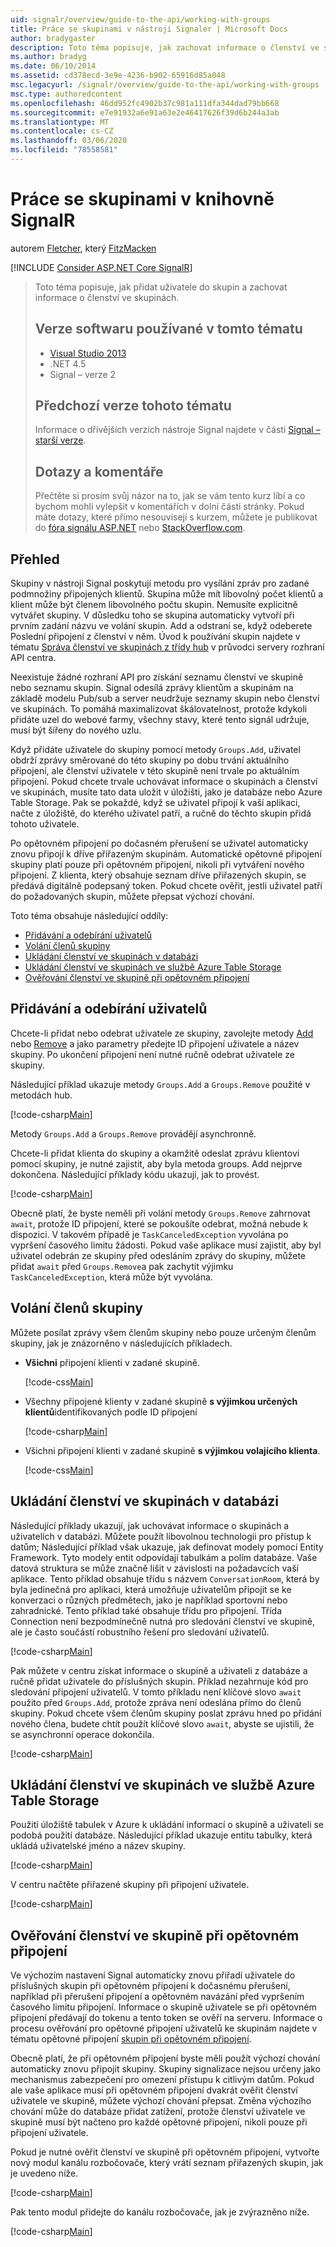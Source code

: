 ```yaml
---
uid: signalr/overview/guide-to-the-api/working-with-groups
title: Práce se skupinami v nástroji Signaler | Microsoft Docs
author: bradygaster
description: Toto téma popisuje, jak zachovat informace o členství ve skupinách pomocí rozhraní API centra.
ms.author: bradyg
ms.date: 06/10/2014
ms.assetid: cd378ecd-3e9e-4236-b902-65916d85a048
msc.legacyurl: /signalr/overview/guide-to-the-api/working-with-groups
msc.type: authoredcontent
ms.openlocfilehash: 46dd952fc4902b37c981a111dfa344dad79bb668
ms.sourcegitcommit: e7e91932a6e91a63e2e46417626f39d6b244a3ab
ms.translationtype: MT
ms.contentlocale: cs-CZ
ms.lasthandoff: 03/06/2020
ms.locfileid: "78558581"
---
```

# <a name="working-with-groups-in-signalr"></a>Práce se skupinami v knihovně SignalR

autorem [Fletcher](https://github.com/pfletcher), který [FitzMacken](https://github.com/tfitzmac)

[!INCLUDE [Consider ASP.NET Core SignalR](~/includes/signalr/signalr-version-disambiguation.md)]

> Toto téma popisuje, jak přidat uživatele do skupin a zachovat informace o členství ve skupinách.
>
> ## <a name="software-versions-used-in-this-topic"></a>Verze softwaru používané v tomto tématu
>
>
> - [Visual Studio 2013](https://my.visualstudio.com/Downloads?q=visual%20studio%202013)
> - .NET 4.5
> - Signal – verze 2
>
>
>
> ## <a name="previous-versions-of-this-topic"></a>Předchozí verze tohoto tématu
>
> Informace o dřívějších verzích nástroje Signal najdete v části [Signal – starší verze](../older-versions/index.md).
>
> ## <a name="questions-and-comments"></a>Dotazy a komentáře
>
> Přečtěte si prosím svůj názor na to, jak se vám tento kurz líbí a co bychom mohli vylepšit v komentářích v dolní části stránky. Pokud máte dotazy, které přímo nesouvisejí s kurzem, můžete je publikovat do [fóra signálu ASP.NET](https://forums.asp.net/1254.aspx/1?ASP+NET+SignalR) nebo [StackOverflow.com](http://stackoverflow.com/).

## <a name="overview"></a>Přehled

Skupiny v nástroji Signal poskytují metodu pro vysílání zpráv pro zadané podmnožiny připojených klientů. Skupina může mít libovolný počet klientů a klient může být členem libovolného počtu skupin. Nemusíte explicitně vytvářet skupiny. V důsledku toho se skupina automaticky vytvoří při prvním zadání názvu ve volání skupin. Add a odstraní se, když odeberete Poslední připojení z členství v něm. Úvod k používání skupin najdete v tématu [Správa členství ve skupinách z třídy hub](hubs-api-guide-server.md#groupsfromhub) v průvodci servery rozhraní API centra.

Neexistuje žádné rozhraní API pro získání seznamu členství ve skupině nebo seznamu skupin. Signal odesílá zprávy klientům a skupinám na základě modelu Pub/sub a server neudržuje seznamy skupin nebo členství ve skupinách. To pomáhá maximalizovat škálovatelnost, protože kdykoli přidáte uzel do webové farmy, všechny stavy, které tento signál udržuje, musí být šířeny do nového uzlu.

Když přidáte uživatele do skupiny pomocí metody `Groups.Add`, uživatel obdrží zprávy směrované do této skupiny po dobu trvání aktuálního připojení, ale členství uživatele v této skupině není trvale po aktuálním připojení. Pokud chcete trvale uchovávat informace o skupinách a členství ve skupinách, musíte tato data uložit v úložišti, jako je databáze nebo Azure Table Storage. Pak se pokaždé, když se uživatel připojí k vaší aplikaci, načte z úložiště, do kterého uživatel patří, a ručně do těchto skupin přidá tohoto uživatele.

Po opětovném připojení po dočasném přerušení se uživatel automaticky znovu připojí k dříve přiřazeným skupinám. Automatické opětovné připojení skupiny platí pouze při opětovném připojení, nikoli při vytváření nového připojení. Z klienta, který obsahuje seznam dříve přiřazených skupin, se předává digitálně podepsaný token. Pokud chcete ověřit, jestli uživatel patří do požadovaných skupin, můžete přepsat výchozí chování.

Toto téma obsahuje následující oddíly:

- [Přidávání a odebírání uživatelů](#add)
- [Volání členů skupiny](#call)
- [Ukládání členství ve skupinách v databázi](#storedatabase)
- [Ukládání členství ve skupinách ve službě Azure Table Storage](#storeazuretable)
- [Ověřování členství ve skupině při opětovném připojení](#verify)

<a id="add"></a>

## <a name="adding-and-removing-users"></a>Přidávání a odebírání uživatelů

Chcete-li přidat nebo odebrat uživatele ze skupiny, zavolejte metody [Add](https://msdn.microsoft.com/library/microsoft.aspnet.signalr.igroupmanager.add(v=vs.111).aspx) nebo [Remove](https://msdn.microsoft.com/library/microsoft.aspnet.signalr.igroupmanager.remove(v=vs.111).aspx) a jako parametry předejte ID připojení uživatele a název skupiny. Po ukončení připojení není nutné ručně odebrat uživatele ze skupiny.

Následující příklad ukazuje metody `Groups.Add` a `Groups.Remove` použité v metodách hub.

[!code-csharp[Main](working-with-groups/samples/sample1.cs?highlight=5,10)]

Metody `Groups.Add` a `Groups.Remove` provádějí asynchronně.

Chcete-li přidat klienta do skupiny a okamžitě odeslat zprávu klientovi pomocí skupiny, je nutné zajistit, aby byla metoda groups. Add nejprve dokončena. Následující příklady kódu ukazují, jak to provést.

[!code-csharp[Main](working-with-groups/samples/sample2.cs?highlight=1,3)]

Obecně platí, že byste neměli při volání metody `Groups.Remove` zahrnovat `await`, protože ID připojení, které se pokoušíte odebrat, možná nebude k dispozici. V takovém případě je `TaskCanceledException` vyvolána po vypršení časového limitu žádosti. Pokud vaše aplikace musí zajistit, aby byl uživatel odebrán ze skupiny před odesláním zprávy do skupiny, můžete přidat `await` před `Groups.Remove`a pak zachytit výjimku `TaskCanceledException`, která může být vyvolána.

<a id="call"></a>

## <a name="calling-members-of-a-group"></a>Volání členů skupiny

Můžete posílat zprávy všem členům skupiny nebo pouze určeným členům skupiny, jak je znázorněno v následujících příkladech.

- **Všichni** připojení klienti v zadané skupině.

    [!code-css[Main](working-with-groups/samples/sample3.css)]
- Všechny připojené klienty v zadané skupině **s výjimkou určených klientů**identifikovaných podle ID připojení

    [!code-csharp[Main](working-with-groups/samples/sample4.cs)]
- Všichni připojení klienti v zadané skupině **s výjimkou volajícího klienta**.

    [!code-css[Main](working-with-groups/samples/sample5.css)]

<a id="storedatabase"></a>

## <a name="storing-group-membership-in-a-database"></a>Ukládání členství ve skupinách v databázi

Následující příklady ukazují, jak uchovávat informace o skupinách a uživatelích v databázi. Můžete použít libovolnou technologii pro přístup k datům; Následující příklad však ukazuje, jak definovat modely pomocí Entity Framework. Tyto modely entit odpovídají tabulkám a polím databáze. Vaše datová struktura se může značně lišit v závislosti na požadavcích vaší aplikace. Tento příklad obsahuje třídu s názvem `ConversationRoom`, která by byla jedinečná pro aplikaci, která umožňuje uživatelům připojit se ke konverzaci o různých předmětech, jako je například sportovní nebo zahradnické. Tento příklad také obsahuje třídu pro připojení. Třída Connection není bezpodmínečně nutná pro sledování členství ve skupině, ale je často součástí robustního řešení pro sledování uživatelů.

[!code-csharp[Main](working-with-groups/samples/sample6.cs)]

Pak můžete v centru získat informace o skupině a uživateli z databáze a ručně přidat uživatele do příslušných skupin. Příklad nezahrnuje kód pro sledování připojení uživatelů. V tomto příkladu není klíčové slovo `await` použito před `Groups.Add`, protože zpráva není odeslána přímo do členů skupiny. Pokud chcete všem členům skupiny poslat zprávu hned po přidání nového člena, budete chtít použít klíčové slovo `await`, abyste se ujistili, že se asynchronní operace dokončila.

[!code-csharp[Main](working-with-groups/samples/sample7.cs)]

<a id="storeazuretable"></a>

## <a name="storing-group-membership-in-azure-table-storage"></a>Ukládání členství ve skupinách ve službě Azure Table Storage

Použití úložiště tabulek v Azure k ukládání informací o skupině a uživateli se podobá použití databáze. Následující příklad ukazuje entitu tabulky, která ukládá uživatelské jméno a název skupiny.

[!code-csharp[Main](working-with-groups/samples/sample8.cs)]

V centru načtěte přiřazené skupiny při připojení uživatele.

[!code-csharp[Main](working-with-groups/samples/sample9.cs)]

<a id="verify"></a>

## <a name="verifying-group-membership-when-reconnecting"></a>Ověřování členství ve skupině při opětovném připojení

Ve výchozím nastavení Signal automaticky znovu přiřadí uživatele do příslušných skupin při opětovném připojení k dočasnému přerušení, například při přerušení připojení a opětovném navázání před vypršením časového limitu připojení. Informace o skupině uživatele se při opětovném připojení předávají do tokenu a tento token se ověří na serveru. Informace o procesu ověřování pro opětovné připojení uživatelů ke skupinám najdete v tématu opětovné připojení [skupin při opětovném připojení](../security/introduction-to-security.md#rejoingroup).

Obecně platí, že při opětovném připojení byste měli použít výchozí chování automaticky znovu připojit skupiny. Skupiny signalizace nejsou určeny jako mechanismus zabezpečení pro omezení přístupu k citlivým datům. Pokud ale vaše aplikace musí při opětovném připojení dvakrát ověřit členství uživatele ve skupině, můžete výchozí chování přepsat. Změna výchozího chování může do databáze přidat zatížení, protože členství uživatele ve skupině musí být načteno pro každé opětovné připojení, nikoli pouze při připojení uživatele.

Pokud je nutné ověřit členství ve skupině při opětovném připojení, vytvořte nový modul kanálu rozbočovače, který vrátí seznam přiřazených skupin, jak je uvedeno níže.

[!code-csharp[Main](working-with-groups/samples/sample10.cs)]

Pak tento modul přidejte do kanálu rozbočovače, jak je zvýrazněno níže.

[!code-csharp[Main](working-with-groups/samples/sample11.cs?highlight=4)]
